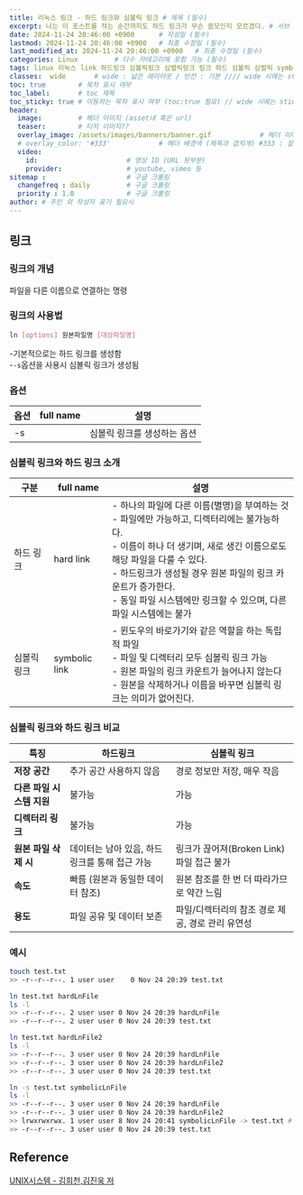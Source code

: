 ```yaml
---
title: 리눅스 링크 - 하드 링크와 심볼릭 링크 # 제목 (필수)
excerpt: 나는 이 포스트를 적는 순간까지도 하드 링크가 무슨 쓸모인지 모르겠다. # 서브 타이틀이자 meta description (필수)
date: 2024-11-24 20:46:00 +0900      # 작성일 (필수)
lastmod: 2024-11-24 20:46:00 +0900   # 최종 수정일 (필수)
last_modified_at: 2024-11-24 20:46:00 +0900   # 최종 수정일 (필수)
categories: Linux         # 다수 카테고리에 포함 가능 (필수)
tags: linux 리눅스 link 하드링크 심볼릭링크 심벌릭링크 링크 하드 심볼릭 심벌릭 symbolic hard                     # 태그 복수개 가능 (필수)
classes:  wide       # wide : 넓은 레이아웃 / 빈칸 : 기본 //// wide 시에는 sticky toc 불가
toc: true        # 목차 표시 여부
toc_label:       # toc 제목
toc_sticky: true # 이동하는 목차 표시 여부 (toc:true 필요) // wide 시에는 sticky toc 불가
header: 
  image:         # 헤더 이미지 (asset내 혹은 url)
  teaser:        # 티저 이미지??
  overlay_image: /assets/images/banners/banner.gif            # 헤더 이미지 (제목과 겹치게)
  # overlay_color: '#333'            # 헤더 배경색 (제목과 겹치게) #333 : 짙은 회색 (필수)
  video:
    id:                      # 영상 ID (URL 뒷부분)
    provider:                # youtube, vimeo 등
sitemap :                    # 구글 크롤링
  changefreq : daily         # 구글 크롤링
  priority : 1.0             # 구글 크롤링
author: # 주인 외 작성자 표기 필요시
---
```

<!--postNo: 20241124_014-->

## 링크  

### 링크의 개념  

파일을 다른 이름으로 연결하는 명령  

### 링크의 사용법  

```bash
ln [options] 원본파일명 [대상파일명]
```

-기본적으로는 하드 링크를 생성함  
-`-s`옵션을 사용시 심볼릭 링크가 생성됨

### 옵션  

|옵션|full name|설명|
|---|---|---|
|-s||심볼릭 링크를 생성하는 옵션|


### 심볼릭 링크와 하드 링크 소개  

|구분|full name|설명|
|---|---|---|
|하드 링크|hard link|- 하나의 파일에 다른 이름(별명)을 부여하는 것<br>- 파일에만 가능하고, 디렉터리에는 불가능하다.<br>- 이름이 하나 더 생기며, 새로 생긴 이름으로도 해당 파일을 다룰 수 있다.<br>- 하드링크가 생성될 경우 원본 파일의 링크 카운트가 증가한다.<br>- 동일 파일 시스템에만 링크할 수 있으며, 다른 파일 시스템에는 불가|
|심볼릭 링크|symbolic link|- 윈도우의 바로가기와 같은 역할을 하는 독립적 파일<br>- 파일 및 디렉터리 모두 심볼릭 링크 가능<br>- 원본 파일의 링크 카운트가 늘어나지 않는다<br>- 원본을 삭제하거나 이름을 바꾸면 심볼릭 링크는 의미가 없어진다.|

### 심볼릭 링크와 하드 링크 비교  

| **특징**                | **하드링크**                                           | **심볼릭 링크**                                     |
|-------------------------|-------------------------------------------------------|---------------------------------------------------|
| **저장 공간**           | 추가 공간 사용하지 않음                                 | 경로 정보만 저장, 매우 작음                       |
| **다른 파일 시스템 지원** | 불가능                                                | 가능                                              |
| **디렉터리 링크**        | 불가능                                                | 가능                                              |
| **원본 파일 삭제 시**    | 데이터는 남아 있음, 하드링크를 통해 접근 가능            | 링크가 끊어져(Broken Link) 파일 접근 불가         |
| **속도**                | 빠름 (원본과 동일한 데이터 참조)                        | 원본 참조를 한 번 더 따라가므로 약간 느림         |
| **용도**                | 파일 공유 및 데이터 보존                                | 파일/디렉터리의 참조 경로 제공, 경로 관리 유연성  |


### 예시  

```bash
touch test.txt
>> -r--r--r--. 1 user user    0 Nov 24 20:39 test.txt

ln test.txt hardLnFile
ls -l
>> -r--r--r--. 2 user user 0 Nov 24 20:39 hardLnFile
>> -r--r--r--. 2 user user 0 Nov 24 20:39 test.txt

ln test.txt hardLnFile2
ls -l
>> -r--r--r--. 3 user user 0 Nov 24 20:39 hardLnFile
>> -r--r--r--. 3 user user 0 Nov 24 20:39 hardLnFile2
>> -r--r--r--. 3 user user 0 Nov 24 20:39 test.txt

ln -s test.txt symbolicLnFile
ls -l
>> -r--r--r--. 3 user user 0 Nov 24 20:39 hardLnFile
>> -r--r--r--. 3 user user 0 Nov 24 20:39 hardLnFile2
>> lrwxrwxrwx. 1 user user 8 Nov 24 20:41 symbolicLnFile -> test.txt # 심볼릭
>> -r--r--r--. 3 user user 0 Nov 24 20:39 test.txt
```

## Reference  

[UNIX시스템 - 김희천,김진욱 저 ](https://search.shopping.naver.com/book/catalog/41474371650)  